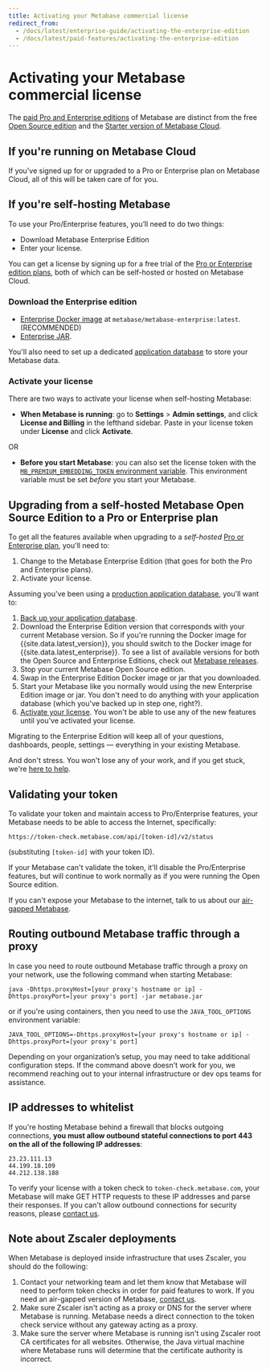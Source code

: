 ```yaml
---
title: Activating your Metabase commercial license
redirect_from:
  - /docs/latest/enterprise-guide/activating-the-enterprise-edition
  - /docs/latest/paid-features/activating-the-enterprise-edition
---
```


# Activating your Metabase commercial license

The [paid Pro and Enterprise editions](https://www.metabase.com/pricing/) of Metabase are distinct from the free [Open Source edition](../installation-and-operation/running-the-metabase-jar-file.md) and the [Starter version of Metabase Cloud](https://www.metabase.com/cloud/).

## If you're running on Metabase Cloud

If you've signed up for or upgraded to a Pro or Enterprise plan on Metabase Cloud, all of this will be taken care of for you.

## If you're self-hosting Metabase

To use your Pro/Enterprise features, you’ll need to do two things:

- Download Metabase Enterprise Edition
- Enter your license.

You can get a license by signing up for a free trial of the [Pro or Enterprise edition plans](https://www.metabase.com/pricing/), both of which can be self-hosted or hosted on Metabase Cloud.

### Download the Enterprise edition

- [Enterprise Docker image](https://hub.docker.com/r/metabase/metabase-enterprise/) at `metabase/metabase-enterprise:latest`. (RECOMMENDED)
- [Enterprise JAR](https://downloads.metabase.com/enterprise/latest/metabase.jar).

You'll also need to set up a dedicated [application database](../installation-and-operation/configuring-application-database.md) to store your Metabase data.

### Activate your license

There are two ways to activate your license when self-hosting Metabase:

- **When Metabase is running**: go to **Settings** > **Admin settings**, and click **License and Billing** in the lefthand sidebar. Paste in your license token under **License** and click **Activate**.

OR

- **Before you start Metabase**: you can also set the license token with the [`MB_PREMIUM_EMBEDDING_TOKEN` environment variable](../configuring-metabase/environment-variables.md#mb_premium_embedding_token). This environment variable must be set _before_ you start your Metabase.

## Upgrading from a self-hosted Metabase Open Source Edition to a Pro or Enterprise plan

To get all the features available when upgrading to a _self-hosted_ [Pro or Enterprise plan](https://www.metabase.com/pricing/), you'll need to:

1. Change to the Metabase Enterprise Edition (that goes for both the Pro and Enterprise plans).
2. Activate your license.

Assuming you've been using a [production application database](../installation-and-operation/configuring-application-database.md), you'll want to:

1. [Back up your application database](./backing-up-metabase-application-data.md).
2. Download the Enterprise Edition version that corresponds with your current Metabase version. So if you're running the Docker image for {{site.data.latest_version}}, you should switch to the Docker image for {{site.data.latest_enterprise}}. To see a list of available versions for both the Open Source and Enterprise Editions, check out [Metabase releases](https://github.com/metabase/metabase/releases).
3. Stop your current Metabase Open Source edition.
4. Swap in the Enterprise Edition Docker image or jar that you downloaded.
5. Start your Metabase like you normally would using the new Enterprise Edition image or jar. You don't need to do anything with your application database (which you've backed up in step one, right?).
6. [Activate your license](#activate-your-license). You won't be able to use any of the new features until you've activated your license.

Migrating to the Enterprise Edition will keep all of your questions, dashboards, people, settings — everything in your existing Metabase.

And don't stress. You won't lose any of your work, and if you get stuck, we're [here to help](https://www.metabase.com/help-premium).

## Validating your token

To validate your token and maintain access to Pro/Enterprise features, your Metabase needs to be able to access the Internet, specifically:

```
https://token-check.metabase.com/api/[token-id]/v2/status
```

(substituting `[token-id]` with your token ID).

If your Metabase can't validate the token, it'll disable the Pro/Enterprise features, but will continue to work normally as if you were running the Open Source edition.

If you can't expose your Metabase to the internet, talk to us about our [air-gapped Metabase](https://www.metabase.com/product/air-gapping).

## Routing outbound Metabase traffic through a proxy

In case you need to route outbound Metabase traffic through a proxy on your network, use the following command when starting Metabase:

```
java -Dhttps.proxyHost=[your proxy's hostname or ip] -Dhttps.proxyPort=[your proxy's port] -jar metabase.jar
```

or if you're using containers, then you need to use the `JAVA_TOOL_OPTIONS` environment variable:

```
JAVA_TOOL_OPTIONS=-Dhttps.proxyHost=[your proxy's hostname or ip] -Dhttps.proxyPort=[your proxy's port]
```

Depending on your organization’s setup, you may need to take additional configuration steps. If the command above doesn't work for you, we recommend reaching out to your internal infrastructure or dev ops teams for assistance.

## IP addresses to whitelist

If you're hosting Metabase behind a firewall that blocks outgoing connections, **you must allow outbound stateful connections to port 443 on the all of the following IP addresses**:

```
23.23.111.13
44.199.18.109
44.212.138.188
```

To verify your license with a token check to `token-check.metabase.com`, your Metabase will make GET HTTP requests to these IP addresses and parse their responses. If you can't allow outbound connections for security reasons, please [contact us](https://www.metabase.com/help-premium).

## Note about Zscaler deployments

When Metabase is deployed inside infrastructure that uses Zscaler, you should do the following:

1. Contact your networking team and let them know that Metabase will need to perform token checks in order for paid features to work. If you need an air-gapped version of Metabase, [contact us](https://www.metabase.com/help-premium).
2. Make sure Zscaler isn't acting as a proxy or DNS for the server where Metabase is running. Metabase needs a direct connection to the token check service without any gateway acting as a proxy.
3. Make sure the server where Metabase is running isn't using Zscaler root CA certificates for all websites. Otherwise, the Java virtual machine where Metabase runs will determine that the certificate authority is incorrect.
